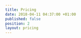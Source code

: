 ```yaml
---
title: Pricing
date: 2018-04-11 04:37:00 +01:00
published: false
position: 2
layout: pricing
---
```


